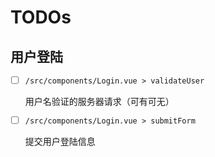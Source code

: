 # TODOs
## 用户登陆
- [ ] `/src/components/Login.vue > validateUser`

  用户名验证的服务器请求（可有可无）

- [ ] `/src/components/Login.vue > submitForm`

  提交用户登陆信息